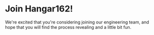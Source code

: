 Join Hangar162!
===============

We're excited that you're considering joining our engineering team, and hope
that you will find the process revealing and a little bit fun. 
